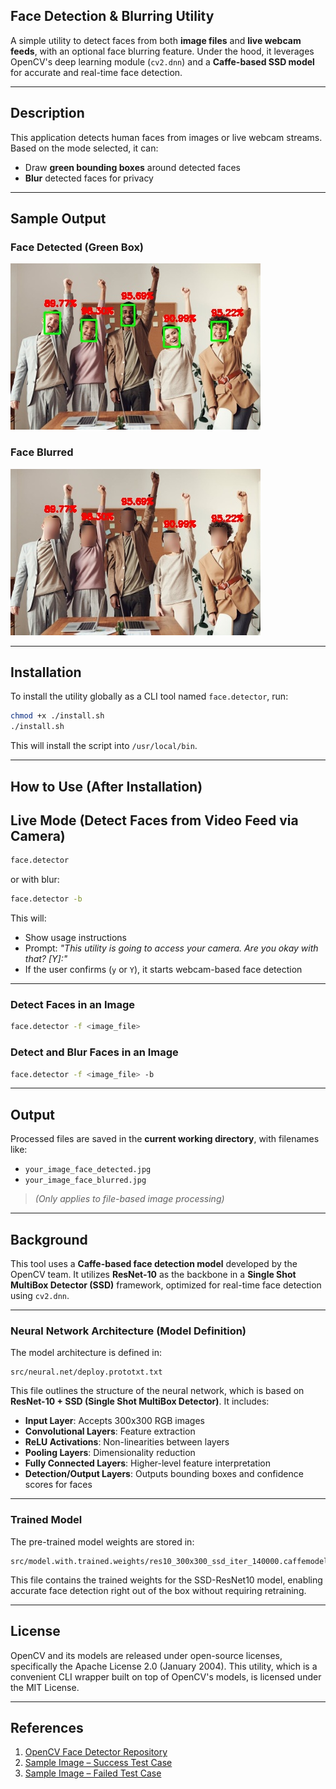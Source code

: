 ## Face Detection & Blurring Utility

A simple utility to detect faces from both **image files** and **live webcam feeds**, with an optional face blurring feature.
Under the hood, it leverages OpenCV's deep learning module (`cv2.dnn`) and a **Caffe-based SSD model** for accurate and real-time face detection.

---

## Description

This application detects human faces from images or live webcam streams. Based on the mode selected, it can:

- Draw **green bounding boxes** around detected faces
- **Blur** detected faces for privacy

---

## Sample Output

### Face Detected (Green Box)
![Face Detected](sample.images/img.detected.jpg)

### Face Blurred
![Face Blurred](sample.images/img.blurred.jpg)

---

## Installation

To install the utility globally as a CLI tool named `face.detector`, run:

```bash
chmod +x ./install.sh
./install.sh
```

This will install the script into `/usr/local/bin`.

---

## How to Use (After Installation)

## Live Mode (Detect Faces from Video Feed via Camera)

```bash
face.detector
```
or with blur:
```bash
face.detector -b
```

This will:
- Show usage instructions
- Prompt: _"This utility is going to access your camera. Are you okay with that? [Y]:"_
- If the user confirms (`y` or `Y`), it starts webcam-based face detection

---

### Detect Faces in an Image
```bash
face.detector -f <image_file>
```

### Detect and Blur Faces in an Image
```bash
face.detector -f <image_file> -b
```

---

## Output

Processed files are saved in the **current working directory**, with filenames like:

- `your_image_face_detected.jpg`
- `your_image_face_blurred.jpg`

> _(Only applies to file-based image processing)_

---

## Background

This tool uses a **Caffe-based face detection model** developed by the OpenCV team. It utilizes **ResNet-10** as the backbone in a **Single Shot MultiBox Detector (SSD)** framework, optimized for real-time face detection using `cv2.dnn`.

---

### Neural Network Architecture (Model Definition)

The model architecture is defined in:

```
src/neural.net/deploy.prototxt.txt
```

This file outlines the structure of the neural network, which is based on **ResNet-10 + SSD (Single Shot MultiBox Detector)**. It includes:

- **Input Layer**: Accepts 300x300 RGB images 
- **Convolutional Layers**: Feature extraction 
- **ReLU Activations**: Non-linearities between layers
- **Pooling Layers**: Dimensionality reduction
- **Fully Connected Layers**: Higher-level feature interpretation
- **Detection/Output Layers**: Outputs bounding boxes and confidence scores for faces

---

### Trained Model

The pre-trained model weights are stored in:

```
src/model.with.trained.weights/res10_300x300_ssd_iter_140000.caffemodel
```

This file contains the trained weights for the SSD-ResNet10 model, enabling accurate face detection right out of the box without requiring retraining.

---

## License

OpenCV and its models are released under open-source licenses, specifically the Apache License 2.0 (January 2004). This utility, which is a convenient CLI wrapper built on top of OpenCV's models, is licensed under the MIT License.

---

## References

1. [OpenCV Face Detector Repository](https://github.com/opencv/opencv/tree/master/samples/dnn/face_detector)
2. [Sample Image – Success Test Case](https://www.pexels.com/photo/3184419/)
3. [Sample Image – Failed Test Case](https://www.pexels.com/photo/a-group-of-people-sitting-on-a-couch-playing-video-games-23495570/)
